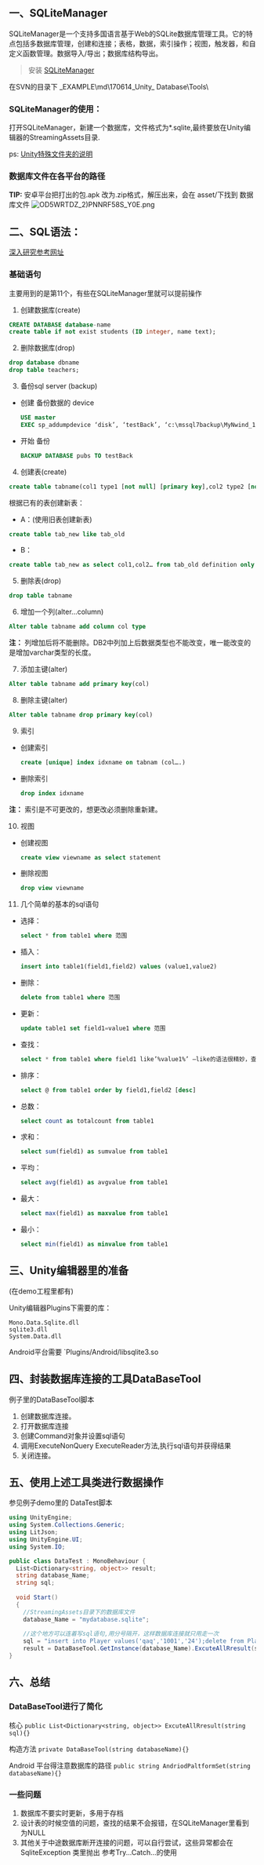 ## 一、SQLiteManager 

SQLiteManager是一个支持多国语言基于Web的SQLite数据库管理工具。它的特点包括多数据库管理，创建和连接；表格，数据，索引操作；视图，触发器，和自定义函数管理。数据导入/导出；数据库结构导出。

> 安装 [SQLiteManager](https://sqlitemanager.en.softonic.com/) 

  在SVN的目录下 \_EXAMPLE\md\170614_Unity_ Database\Tools\

### SQLiteManager的使用：

打开SQLiteManager，新建一个数据库，文件格式为*.sqlite,最终要放在Unity编辑器的StreamingAssets目录.

ps: [Unity特殊文件夹的说明](http://www.jianshu.com/p/1d3216b42d0b)

### 数据库文件在各平台的路径

**TIP:** 安卓平台把打出的包.apk 改为.zip格式，解压出来，会在 asset/下找到 数据库文件
![OD5WRTDZ_2)PNNRF58S_Y0E.png](http://upload-images.jianshu.io/upload_images/3139616-0c3f4028e52c32a0.png?imageMogr2/auto-orient/strip%7CimageView2/2/w/1240)

## 二、SQL语法：

[深入研究参考网址](http://www.jianshu.com/p/18c7db2c1d71)

### 基础语句

主要用到的是第11个，有些在SQLiteManager里就可以提前操作

1. 创建数据库(create)
  ``` sql
  CREATE DATABASE database-name
  create table if not exist students (ID integer, name text);
  ```
2. 删除数据库(drop)
  ``` sql
  drop database dbname
  drop table teachers;
  ```
3. 备份sql server (backup)
  - 创建 备份数据的 device
    ``` sql
    USE master
    EXEC sp_addumpdevice ‘disk’, ‘testBack’, ‘c:\mssql7backup\MyNwind_1.dat’
    ```
  - 开始 备份
    ``` sql
    BACKUP DATABASE pubs TO testBack
    ```

4. 创建表(create)
  ``` sql
  create table tabname(col1 type1 [not null] [primary key],col2 type2 [not null],..)
  ```
  根据已有的表创建新表：
  - A：(使用旧表创建新表)
  ``` sql
  create table tab_new like tab_old
  ```
  - B：
  ``` sql
  create table tab_new as select col1,col2… from tab_old definition only
  ```

5. 删除表(drop)
  ``` sql
  drop table tabname
  ```

6. 增加一个列(alter...column)
  ``` sql
  Alter table tabname add column col type
  ```
  **注：** 列增加后将不能删除。DB2中列加上后数据类型也不能改变，唯一能改变的是增加varchar类型的长度。

7. 添加主键(alter)
  ``` sql
  Alter table tabname add primary key(col)
  ```

8. 删除主键(alter)
  ``` sql
  Alter table tabname drop primary key(col)
  ```

9. 索引
  - 创建索引
    ``` sql
    create [unique] index idxname on tabnam (col….)
    ```
  - 删除索引
    ``` sql
    drop index idxname
    ```
  **注：** 索引是不可更改的，想更改必须删除重新建。

10. 视图
  - 创建视图
    ``` sql
    create view viewname as select statement
    ```
  - 删除视图
    ``` sql
    drop view viewname
    ```

11. 几个简单的基本的sql语句

- 选择：
  ``` sql
  select * from table1 where 范围
  ```

- 插入：
  ``` sql
  insert into table1(field1,field2) values (value1,value2)
  ```

- 删除：
  ``` sql
  delete from table1 where 范围
  ```

- 更新：
  ``` sql
  update table1 set field1=value1 where 范围
  ```

- 查找：
  ``` sql
  select * from table1 where field1 like’%value1%’ —like的语法很精妙，查资料!
  ```

- 排序：
  ``` sql
  select @ from table1 order by field1,field2 [desc]
  ```

- 总数：
  ``` sql
  select count as totalcount from table1
  ```

- 求和：
  ``` sql
  select sum(field1) as sumvalue from table1
  ```

- 平均：
  ``` sql
  select avg(field1) as avgvalue from table1
  ```

- 最大：
  ``` sql
  select max(field1) as maxvalue from table1
  ```

- 最小：
  ``` sql
  select min(field1) as minvalue from table1
  ```

## 三、Unity编辑器里的准备
(在demo工程里都有)

Unity编辑器Plugins下需要的库： 

```
Mono.Data.Sqlite.dll  
sqlite3.dll   
System.Data.dll   
```

Android平台需要 `Plugins/Android/libsqlite3.so


## 四、封装数据库连接的工具DataBaseTool

例子里的DataBaseTool脚本

1. 创建数据库连接。     
2. 打开数据库连接    
3. 创建Command对象并设置sql语句 
4. 调用ExecuteNonQuery ExecuteReader方法,执行sql语句并获得结果
5. 关闭连接。

## 五、使用上述工具类进行数据操作
参见例子demo里的 DataTest脚本

``` csharp
using UnityEngine;
using System.Collections.Generic;
using LitJson;
using UnityEngine.UI;
using System.IO;

public class DataTest : MonoBehaviour {
  List<Dictionary<string, object>> result;
  string database_Name;
  string sql;
  
  void Start()
  {
    //StreamingAssets目录下的数据库文件
    database_Name = "mydatabase.sqlite";
    
    //这个地方可以连着写sql语句,用分号隔开，这样数据库连接就只用走一次
    sql = "insert into Player values('qaq','1001','24');delete from Player where Name='wangwu' ;select * from Player ";
    result = DataBaseTool.GetInstance(database_Name).ExcuteAllRresult(sql);
}

```

## 六、总结

### DataBaseTool进行了简化
核心 `public List<Dictionary<string, object>> ExcuteAllRresult(string sql){}
`

构造方法 `private DataBaseTool(string databaseName){}`

Android 平台得注意数据库的路径 `public string AndriodPaltformSet(string databaseName){}`

### 一些问题
1. 数据库不要实时更新，多用于存档
2. 设计表的时候空值的问题，查找的结果不会报错，在SQLiteManager里看到为NULL
3. 其他关于中途数据库断开连接的问题，可以自行尝试，这些异常都会在 SqliteException 类里抛出 参考Try...Catch...的使用

